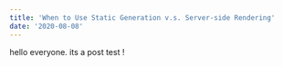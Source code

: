 ```yaml
---
title: 'When to Use Static Generation v.s. Server-side Rendering'
date: '2020-08-08'
---
```


hello everyone.
its a post test !
